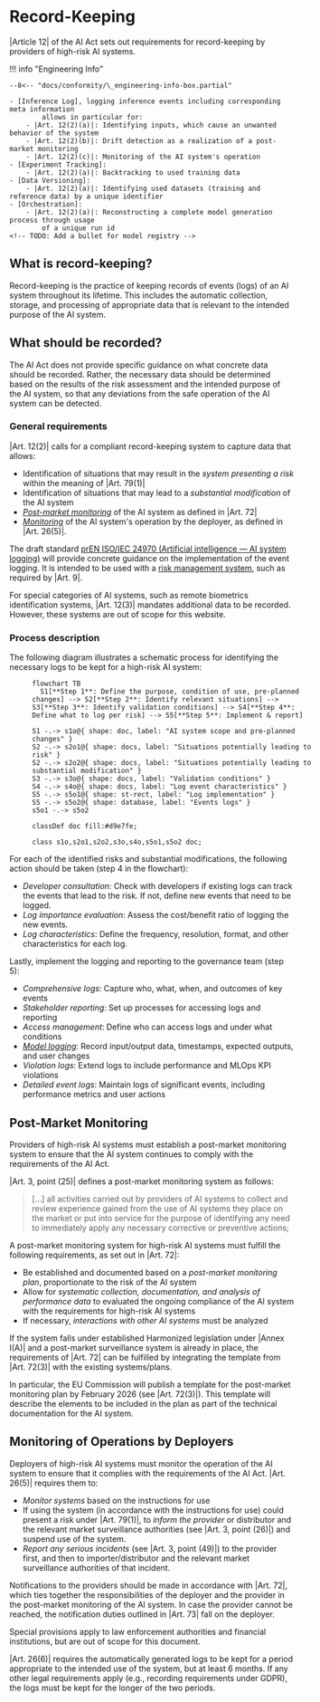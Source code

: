 # Record-Keeping

|Article 12| of the AI Act sets out requirements for record-keeping by providers of high-risk AI systems.

!!! info "Engineering Info"

    --8<-- "docs/conformity/\_engineering-info-box.partial"

    - [Inference Log], logging inference events including corresponding meta information
            allows in particular for:
        - |Art. 12(2)(a)|: Identifying inputs, which cause an unwanted behavior of the system
        - |Art. 12(2)(b)|: Drift detection as a realization of a post-market monitoring
        - |Art. 12(2)(c)|: Monitoring of the AI system's operation
    - [Experiment Tracking]:
        - |Art. 12(2)(a)|: Backtracking to used training data
    - [Data Versioning]:
        - |Art. 12(2)(a)|: Identifying used datasets (training and reference data) by a unique identifier
    - [Orchestration]:
        - |Art. 12(2)(a)|: Reconstructing a complete model generation process through usage
            of a unique run id
    <!-- TODO: Add a bullet for model registry --> 

## What is record-keeping?

Record-keeping is the practice of keeping records of events (logs) of an AI system throughout its lifetime.
This includes the automatic collection, storage, and processing of appropriate data that is relevant to the intended purpose of the AI system.

## What should be recorded?

The AI Act does not provide specific guidance on what concrete data should be recorded.
Rather, the necessary data should be determined based on the results of the risk assessment and the intended purpose of the AI system, so that any deviations from the safe operation of the AI system can be detected.

### General requirements

|Art. 12(2)| calls for a compliant record-keeping system to capture data that allows:

-   Identification of situations that may result in the _system presenting a risk_ within the meaning of |Art. 79(1)|
-   Identification of situations that may lead to a _substantial modification_ of the AI system
-   [_Post-market monitoring_](#post-market-monitoring) of the AI system as defined in |Art. 72|
-   [_Monitoring_](#monitoring-of-operations-by-deployers) of the AI system's operation by the deployer, as defined in |Art. 26(5)|.

The draft standard [prEN ISO/IEC 24970 (Artificial intelligence — AI system logging)](https://www.iso.org/standard/88723.html) will provide concrete guidance on the implementation of the event logging.
It is intended to be used with a [risk management system](risk-management-system.md), such as required by |Art. 9|.

For special categories of AI systems, such as remote biometrics identification systems, |Art. 12(3)| mandates additional data to be recorded.
However, these systems are out of scope for this website.

### Process description

The following diagram illustrates a schematic process for identifying the necessary logs to be kept for a high-risk AI system:

<figure style="width: 100%;">

```mermaid
flowchart TB
  S1[**Step 1**: Define the purpose, condition of use, pre-planned changes] --> S2[**Step 2**: Identify relevant situations] --> S3[**Step 3**: Identify validation conditions] --> S4[**Step 4**: Define what to log per risk] --> S5[**Step 5**: Implement & report]

S1 -.-> s1o@{ shape: doc, label: "AI system scope and pre-planned changes" }
S2 -.-> s2o1@{ shape: docs, label: "Situations potentially leading to risk" }
S2 -.-> s2o2@{ shape: docs, label: "Situations potentially leading to substantial modification" }
S3 -.-> s3o@{ shape: docs, label: "Validation conditions" }
S4 -.-> s4o@{ shape: docs, label: "Log event characteristics" }
S5 -.-> s5o1@{ shape: st-rect, label: "Log implementation" }
S5 -.-> s5o2@{ shape: database, label: "Events logs" }
s5o1 -.-> s5o2

classDef doc fill:#d9e7fe;

class s1o,s2o1,s2o2,s3o,s4o,s5o1,s5o2 doc;
```

</figure>

For each of the identified risks and substantial modifications, the following action should be taken (step 4 in the flowchart):

-   _Developer consultation_: Check with developers if existing logs can track the events that lead to the risk. If not, define new events that need to be logged.
-   _Log importance evaluation_: Assess the cost/benefit ratio of logging the new events.
-   _Log characteristics_: Define the frequency, resolution, format, and other characteristics for each log.

Lastly, implement the logging and reporting to the governance team (step 5):

-   _Comprehensive logs_: Capture who, what, when, and outcomes of key events
-   _Stakeholder reporting_: Set up processes for accessing logs and reporting
-   _Access management_: Define who can access logs and under what conditions
-   [_Model logging_](../engineering-practice/inference-log.md): Record input/output data, timestamps, expected outputs, and user changes
-   _Violation logs_: Extend logs to include performance and MLOps KPI violations
-   _Detailed event logs_: Maintain logs of significant events, including performance metrics and user actions

## Post-Market Monitoring

Providers of high-risk AI systems must establish a post-market monitoring system to ensure that the AI system continues to comply with the requirements of the AI Act.

|Art. 3, point (25)| defines a post-market monitoring system as follows:

> [...] all activities carried out by providers of AI systems to collect and review experience gained from the use of AI systems they place on the market or put into service for the purpose of identifying any need to immediately apply any necessary corrective or preventive actions;

A post-market monitoring system for high-risk AI systems must fulfill the following requirements, as set out in |Art. 72|:

-   Be established and documented based on a _post-market monitoring plan_, proportionate to the risk of the AI system
-   Allow for _systematic collection, documentation, and analysis of performance data_ to evaluated the ongoing compliance of the AI system with the requirements for high-risk AI systems
-   If necessary, _interactions with other AI systems_ must be analyzed

If the system falls under established Harmonized legislation under |Annex I(A)| and a post-market surveillance system is already in place, the requirements of |Art. 72| can be fulfilled by integrating the template from |Art. 72(3)| with the existing systems/plans.

In particular, the EU Commission will publish a template for the post-market monitoring plan by February 2026 (see |Art. 72(3)|).
This template will describe the elements to be included in the plan as part of the technical documentation for the AI system.

## Monitoring of Operations by Deployers

Deployers of high-risk AI systems must monitor the operation of the AI system to ensure that it complies with the requirements of the AI Act.
|Art. 26(5)| requires them to:

-   _Monitor systems_ based on the instructions for use
-   If using the system (in accordance with the instructions for use) could present a risk under |Art. 79(1)|, to _inform the provider_ or distributor and the relevant market surveillance authorities (see |Art. 3, point (26)|) and suspend use of the system.
-   _Report any serious incidents_ (see |Art. 3, point (49)|) to the provider first, and then to importer/distributor and the relevant market surveillance authorities of that incident.

Notifications to the providers should be made in accordance with |Art. 72|, which ties together the responsibilities of the deployer and the provider in the post-market monitoring of the AI system.
In case the provider cannot be reached, the notification duties outlined in |Art. 73| fall on the deployer.

Special provisions apply to law enforcement authorities and financial institutions, but are out of scope for this document.

|Art. 26(6)| requires the automatically generated logs to be kept for a period appropriate to the intended use of the system, but at least 6 months.
If any other legal requirements apply (e.g., recording requirements under GDPR), the logs must be kept for the longer of the two periods.



<!-- Reference Links -->

[Inference Log]: ../engineering-practice/inference-log.md
[Data Versioning]: ../engineering-practice/data-governance/data-versioning.md
[Orchestration]: ../engineering-practice/orchestration.md
[Experiment Tracking]: ../engineering-practice/experiment-tracking.md
[Model Monitoring]: ../engineering-practice/model-monitoring.md

